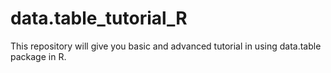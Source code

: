 # data.table_tutorial_R
This repository will give you basic and advanced tutorial in using data.table package in R. 
